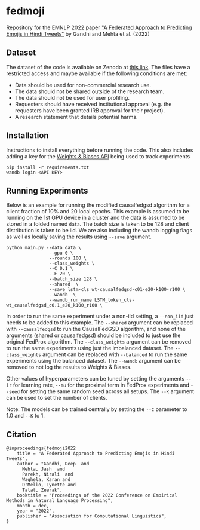 # fedmoji

Repository for the EMNLP 2022 paper ["A Federated Approach to Predicting Emojis in Hindi Tweets"](https://arxiv.org/abs/2211.06401) by Gandhi and Mehta et al. (2022)

## Dataset

The dataset of the code is available on Zenodo at [this link](https://zenodo.org/record/5559434).
The files have a restricted access and maybe available if the following conditions are met:

- Data should be used for non-commercial research use.
- The data should not be shared outside of the research team.
- The data should not be used for user profiling.
- Requesters should have received institutional approval (e.g. the requesters have been granted IRB approval for their project).
- A research statement that details potential harms.

## Installation

Instructions to install everything before running the code.
This also includes adding a key for the [Weights & Biases API](https://wandb.ai/) being used to track experiments

```shell
pip install -r requirements.txt
wandb login <API KEY>
```

## Running Experiments

Below is an example for running the modified causalfedgsd algorithm for a client fraction of 10% and 20 local epochs. This example is assumed to be running on the 1st GPU device in a cluster and the data is assumed to be stored in a folded named `data`. The batch size is taken to be 128 and client distribution is taken to be iid. We are also including the wandb logging flags as well as locally saving the results using `--save` argument.

```shell
python main.py --data data \
                --gpu 0 \
                --rounds 100 \
                --class_weights \
                --C 0.1 \
                --E 20 \
                --batch_size 128 \
                --shared  \
                --save lstm-cls_wt-causalfedgsd-c01-e20-k100-r100 \
                --wandb  \
                --wandb_run_name LSTM_token_cls-wt_causalfedgsd_c0.1_e20_k100_r100 \

```

In order to run the same experiment under a non-iid setting, a `--non_iid` just needs to be added to this example. The `--shared` argument can be replaced with `--causalfedgsd` to run the CausalFedGSD algorithm, and none of the arguments (shared or causalfedgsd) should be included to just use the original FedProx algorithm. The `--class_weights` argument can be removed to run the same experiments using just the imbalanced dataset. The `--class_weights` argument can be replaced with `--balanced` to run the same experiments using the balanced dataset. The `--wandb` argument can be removed to not log the results to Weights & Biases.

Other values of hyperparameters can be tuned by setting the arguments `--lr` for learning rate, `--mu` for the proximal term in FedProx experiments and `--seed` for setting the same random seed across all setups. The `--K` argument can be used to set the number of clients.

Note: The models can be trained centrally by setting the `--C` parameter to 1.0 and `--K` to 1.

## Citation

```
@inproceedings{fedmoji2022
    title = "A Federated Approach to Predicting Emojis in Hindi Tweets",
    author = "Gandhi, Deep  and
      Mehta, Jash  and
      Parekh, Nirali  and
      Waghela, Karan and
      D'Mello, Lynette and
      Talat, Zeerak",
    booktitle = "Proceedings of the 2022 Conference on Empirical Methods in Natural Language Processing",
    month = dec,
    year = "2022",
    publisher = "Association for Computational Linguistics",
}
```
